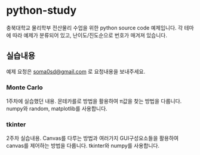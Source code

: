 # python-study
충북대학교 물리학부 전산물리 수업을 위한 python source code 예제입니다.
 각 테마에 따라 예제가 분류되어 있고, 난이도/진도순으로 번호가 매겨져 있습니다.

## 실습내용
예제 요청은 soma0sd@gmail.com 로 요청내용을 보내주세요.

### Monte Carlo
1주차에 실습했던 내용. 몬테카를로 방법을 활용하여 π값을 찾는 방법을 다룹니다. numpy와 random, matplotlib를 사용합니다.

### tkinter
2주차 실습내용. Canvas를 다루는 방법과 여러가지 GUI구성요소들을 활용하여 canvas를 제어하는 방법을 다룹니다. tkinter와 numpy를 사용합니다.